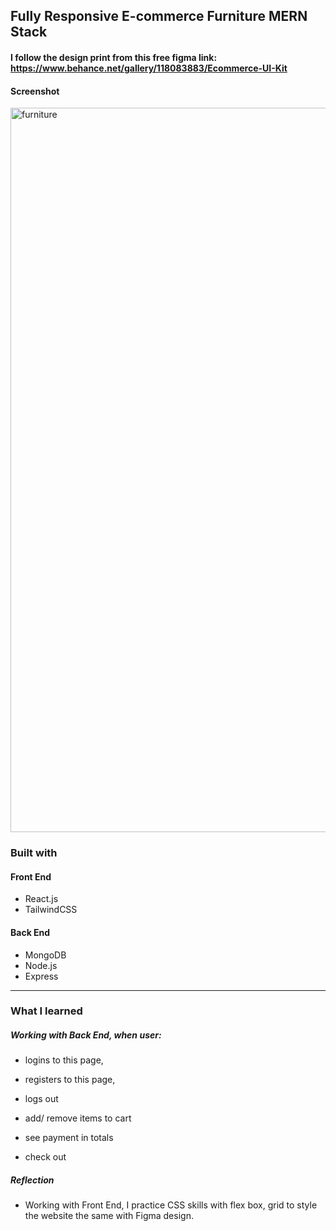 ## Fully Responsive E-commerce Furniture MERN Stack
#### I follow the design print from this free figma link: https://www.behance.net/gallery/118083883/Ecommerce-UI-Kit
#### Screenshot

<img width="1159" alt="furniture" src="https://github.com/linhngkh/MERN-Ecommerce-Furniture/assets/44481142/710473cd-cb6c-413e-8a0a-29631abb04f0">

### Built with
#### Front End
* React.js 
* TailwindCSS
#### Back End
* MongoDB
* Node.js
* Express
---
### What I learned

##### Working with Back End, when user: 
 * logins to this page, 
 * registers to this page, 
 * logs out
 
 * add/ remove items to cart
 * see payment in totals
 * check out

##### Reflection
* Working with Front End, I practice CSS skills with flex box, grid to style the website the same with Figma design.
